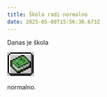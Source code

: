 ```yaml
---
title: Škola radi normalno
date: 2025-05-08T15:56:36.673Z
---
```

D﻿anas je škola 

![](/assets/uploads/layer-1.png)

 normalno.